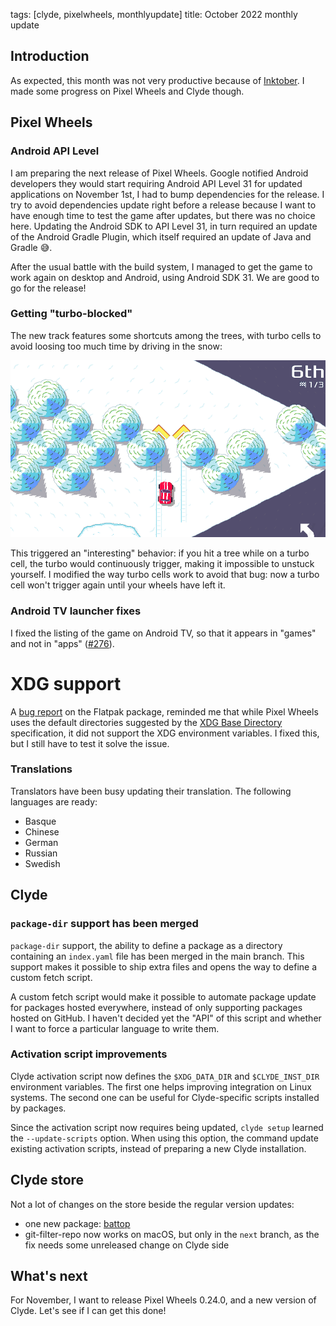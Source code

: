 tags: [clyde, pixelwheels, monthlyupdate]
title: October 2022 monthly update

## Introduction

As expected, this month was not very productive because of [Inktober](../inktober). I made some progress on Pixel Wheels and Clyde though.

## Pixel Wheels

### Android API Level

I am preparing the next release of Pixel Wheels. Google notified Android developers they would start requiring Android API Level 31 for updated applications on November 1st, I had to bump dependencies for the release. I try to avoid dependencies update right before a release because I want to have enough time to test the game after updates, but there was no choice here. Updating the Android SDK to API Level 31, in turn required an update of the Android Gradle Plugin, which itself required an update of Java and Gradle 😅.

After the usual battle with the build system, I managed to get the game to work again on desktop and Android, using Android SDK 31. We are good to go for the release!

### Getting "turbo-blocked"

The new track features some shortcuts among the trees, with turbo cells to avoid loosing too much time by driving in the snow:

![Snow shortcut](snow-shortcut.png)

This triggered an "interesting" behavior: if you hit a tree while on a turbo cell, the turbo would continuously trigger, making it impossible to unstuck yourself. I modified the way turbo cells work to avoid that bug: now a turbo cell won't trigger again until your wheels have left it.

<!-- break -->

### Android TV launcher fixes

I fixed the listing of the game on Android TV, so that it appears in "games" and not in "apps" ([#276][]).

[#276]: https://github.com/agateau/pixelwheels/issues/276

# XDG support

A [bug report][fpbug] on the Flatpak package, reminded me that while Pixel Wheels uses the default directories suggested by the [XDG Base Directory][spec] specification, it did not support the XDG environment variables. I fixed this, but I still have to test it solve the issue.

[fpbug]: https://github.com/flathub/com.agateau.PixelWheels/issues/1
[spec]: https://specifications.freedesktop.org/basedir-spec/basedir-spec-latest.html

### Translations

Translators have been busy updating their translation. The following languages are ready:

- Basque
- Chinese
- German
- Russian
- Swedish

## Clyde

### `package-dir` support has been merged

`package-dir` support, the ability to define a package as a directory containing an `index.yaml` file has been merged in the main branch. This support makes it possible to ship extra files and opens the way to define a custom fetch script.

A custom fetch script would make it possible to automate package update for packages hosted everywhere, instead of only supporting packages hosted on GitHub. I haven't decided yet the "API" of this script and whether I want to force a particular language to write them.

### Activation script improvements

Clyde activation script now defines the `$XDG_DATA_DIR` and `$CLYDE_INST_DIR` environment variables. The first one helps improving integration on Linux systems. The second one can be useful for Clyde-specific scripts installed by packages.

Since the activation script now requires being updated, `clyde setup` learned the `--update-scripts` option. When using this option, the command update existing activation scripts, instead of preparing a new Clyde installation.

## Clyde store

Not a lot of changes on the store beside the regular version updates:

- one new package: [battop](https://github.com/svartalf/rust-battop)
- git-filter-repo now works on macOS, but only in the `next` branch, as the fix needs some unreleased change on Clyde side

## What's next

For November, I want to release Pixel Wheels 0.24.0, and a new version of Clyde. Let's see if I can get this done!
